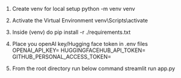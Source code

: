 1. Create venv for local setup
python -m venv venv

2. Activate the Virtual Environment
venv\Scripts\activate

3. Inside (venv) do
pip install -r ./requirements.txt 

4. Place you openAI key/Hugging face token in .env files
OPENAI_API_KEY=
HUGGINGFACEHUB_API_TOKEN=
GITHUB_PERSONAL_ACCESS_TOKEN=

5. From the root directory run below command
streamlit run app.py